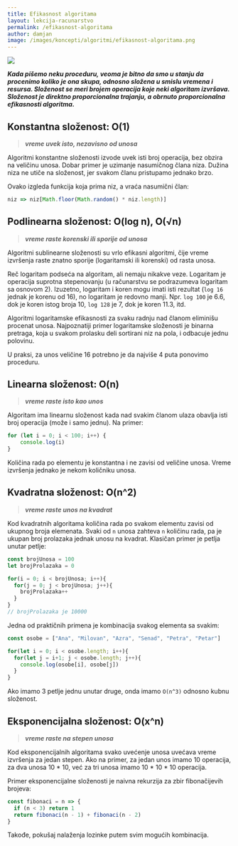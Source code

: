 ```yaml
---
title: Efikasnost algoritama
layout: lekcija-racunarstvo
permalink: /efikasnost-algoritama
author: damjan
image: /images/koncepti/algoritmi/efikasnost-algoritama.png
---
```


![]({{page.image}})

***Kada pišemo neku proceduru, veoma je bitno da smo u stanju da procenimo koliko je ona skupa, odnosno složena u smislu vremena i resursa. Složenost se meri brojem operacija koje neki algoritam izvršava. Složenost je direktno proporcionalna trajanju, a obrnuto proporcionalna efikasnosti algoritma.***

## Konstantna složenost: O(1)
> ***vreme uvek isto, nezavisno od unosa***

Algoritmi konstantne složenosti izvode uvek isti broj operacija, bez obzira na veličinu unosa. Dobar primer je uzimanje nasumičnog člana niza. Dužina niza ne utiče na složenost, jer svakom članu pristupamo jednako brzo.

Ovako izgleda funkcija koja prima niz, a vraća nasumični član:

```js
niz => niz[Math.floor(Math.random() * niz.length)]
```

## Podlinearna složenost: O(log n), O(&radic;n)
> ***vreme raste korenski ili sporije od unosa***

Algoritmi sublinearne složenosti su vrlo efikasni algoritmi, čije vreme izvršenja raste znatno sporije (logaritamski ili korenski) od rasta unosa.

Reč logaritam podseća na algoritam, ali nemaju nikakve veze. Logaritam je operacija suprotna stepenovanju (u računarstvu se podrazumeva logaritam sa osnovom 2). Izuzetno, logaritam i koren mogu imati isti rezultat (`log 16` jednak je korenu od 16), no logaritam je redovno manji. Npr. `log 100` je 6.6, dok je koren istog broja 10, `log 128` je 7, dok je koren 11.3, itd.

Algoritmi logaritamske efikasnosti za svaku radnju nad članom eliminišu procenat unosa. Najpoznatiji primer logaritamske složenosti je binarna pretraga, koja u svakom prolasku deli sortirani niz na pola, i odbacuje jednu polovinu.

U praksi, za unos veličine 16 potrebno je da najviše 4 puta ponovimo proceduru.

## Linearna složenost: O(n)
> ***vreme raste isto kao unos***

Algoritam ima linearnu složenost kada nad svakim članom ulaza obavlja isti broj operacija (može i samo jednu). Na primer:

```js
for (let i = 0; i < 100; i++) {  
    console.log(i)
}
```

Količina rada po elementu je konstantna i ne zavisi od veličine unosa. Vreme izvršenja jednako je nekom količniku unosa.

## Kvadratna složenost: O(n^2)
> ***vreme raste unos na kvadrat***

Kod kvadratnih algoritama količina rada po svakom elementu zavisi od ukupnog broja elemenata. Svaki od `n` unosa zahteva `n` količinu rada, pa je ukupan broj prolazaka jednak unosu na kvadrat. Klasičan primer je petlja unutar petlje:

```js
const brojUnosa = 100
let brojProlazaka = 0

for(i = 0; i < brojUnosa; i++){
  for(j = 0; j < brojUnosa; j++){
    brojProlazaka++
  }
}
// brojProlazaka je 10000
```

Jedna od praktičnih primena je kombinacija svakog elementa sa svakim:

```js
const osobe = ["Ana", "Milovan", "Azra", "Senad", "Petra", "Petar"]

for(let i = 0; i < osobe.length; i++){
  for(let j = i+1; j < osobe.length; j++){
    console.log(osobe[i], osobe[j])
  }
}
```

Ako imamo 3 petlje jednu unutar druge, onda imamo `O(n^3)` odnosno kubnu složenost.

## Eksponencijalna složenost: O(x^n)
> ***vreme raste na stepen unosa***

Kod eksponencijalnih algoritama svako uvećenje unosa uvećava vreme izvršenja za jedan stepen. Ako na primer, za jedan unos imamo 10 operacija, za dva unosa 10 * 10, već za tri unosa imamo 10 * 10 * 10 operacija.

Primer eksponencijalne složenosti je naivna rekurzija za zbir fibonačijevih brojeva:

```js
const fibonaci = n => {
  if (n < 3) return 1
  return fibonaci(n - 1) + fibonaci(n - 2)
}
```

Takođe, pokušaj nalaženja lozinke putem svim mogućih kombinacija.
